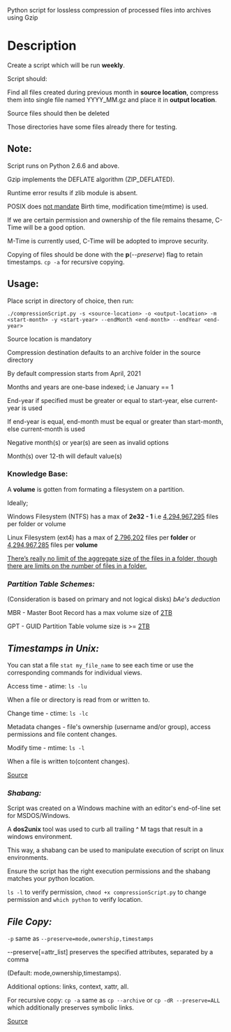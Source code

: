 Python script for lossless compression of processed files into archives using Gzip

# Description
Create a script which will be run **weekly**.

Script should:

Find all files created during previous month in **source location**, compress them into single file named YYYY_MM.gz and place it in **output location**.

Source files should then be deleted

Those directories have some files already there for testing.

## Note:
Script runs on Python 2.6.6 and above.

Gzip implements the DEFLATE algorithm (ZIP_DEFLATED).

Runtime error results if zlib module is absent.

POSIX does [not mandate][1] Birth time, modification time(mtime) is used.

If we are certain permission and ownership of the file remains thesame, C-Time will be a good option.

M-Time is currently used, C-Time will be adopted to improve security.

Copying of files should be done with the **p**(*--preserve*) flag to retain timestamps. `cp -a` for recursive copying.

## Usage:
Place script in directory of choice, then run:

`./compressionScript.py -s <source-location> -o <output-location> -m <start-month> -y <start-year> --endMonth <end-month> --endYear <end-year>`

Source location is mandatory

Compression destination defaults to an archive folder in the source directory

By default compression starts from April, 2021

Months and years are one-base indexed; i.e January == 1

End-year if specified must be greater or equal to start-year, else current-year is used

If end-year is equal, end-month must be equal or greater than start-month, else current-month is used

Negative month(s) or year(s) are seen as invalid options

Month(s) over 12-th will default value(s) 

### Knowledge Base:
A **volume** is gotten from formating a filesystem on a partition.

Ideally;

Windows Filesystem (NTFS) has a max of  **2e32 - 1** i.e [4,294,967,295][2] files per folder or volume

Linux Filesystem (ext4) has a max of [2,796,202][2] files per **folder** or [4,294,967,285][2] files per **volume**

[There’s really no limit of the aggregate size of the files in a folder, though there are limits on the number of files in a folder.][2]

### *Partition Table Schemes:*

(Consideration is based on primary and not logical disks) *bAe's deduction*

MBR - Master Boot Record has a max volume size of [2TB][3]

GPT - GUID Partition Table volume size is >= [2TB][3]

## *Timestamps in Unix:*

You can stat a file `stat my_file_name` to see each time or use the corresponding commands for individual views.

Access time - atime: `ls -lu`

When a file or directory is read from or written to.

Change time - ctime: `ls -lc`

Metadata changes - file's ownership (username and/or group), access permissions and file content changes.

Modify time - mtime: `ls -l`

When a file is written to(content changes).

[Source](https://www.unixtutorial.org/atime-ctime-mtime-in-unix-filesystems/)

### *Shabang:*
Script was created on a Windows machine with an editor's end-of-line set for MSDOS/Windows. 

A **dos2unix** tool was used to curb all trailing ^ M tags that result in a windows environment. 

This way, a shabang can be used to manipulate execution of script on linux environments.

Ensure the script has the right execution permissions and the shabang matches your python location.

`ls -l` to verify permission, `chmod +x compressionScript.py` to change permission and `which python` to verify location.

## *File Copy:*

`-p` same as `--preserve=mode,ownership,timestamps`

--preserve[=attr_list] preserves the specified attributes, separated by a comma 

(Default: mode,ownership,timestamps).

Additional options: links, context, xattr, all.

For recursive copy: `cp -a` same as `cp --archive` or `cp -dR --preserve=ALL` which additionally preserves symbolic links.

[Source](https://www.computerhope.com/unix/ucp.htm)

[1]: https://askubuntu.com/questions/918300/when-is-birth-date-for-a-file-actually-used#:~:text=Birth%20time%20is%20the%20time%20when%20the%20file,inode%20change%20time%20%28ctime%29%20are%20mandated%20by%20POSIX.

[2]: https://askleo.com/is-there-a-limit-to-what-a-single-folder-or-directory-can-hold/

[3]: https://www.coursera.org/professional-certificates/google-it-support?utm_source=bg&utm_medium=sem&utm_campaign=15-GoogleCareerCert-HubPage-ROW&utm_content=15-GoogleCareerCert-HubPage-ROW&campaignid=415061745&adgroupid=1211662279754676&device=c&keyword=google%20certification%20courses&matchtype=b&network=o&devicemodel=&adpostion=&creativeid=&msclkid=dac9854696f9154950dee5d5200105e4&utm_term=google%20certification%20courses